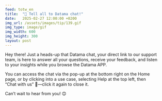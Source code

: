 ```yaml
---
feed: totw_en
title:  "💬 Tell all to Datama chat!"
date:   2025-02-27 12:00:00 +0200
img_url: /assets/images/tip/139.gif
img_type: image/gif
img_width: 600
img_height: 300
layout: post
---
```


Hey there! Just a heads-up that Datama chat, your direct link to our support team, is here to answer all your questions, receive your feedback, and listen to your insights while you browse the Datama APP.  

You can access the chat via the pop-up at the bottom right on the Home page, or by clicking into a use case, selecting Help at the top left, then “Chat with us” 💬—click it again to close it.  

Can’t wait to hear from you! 😊